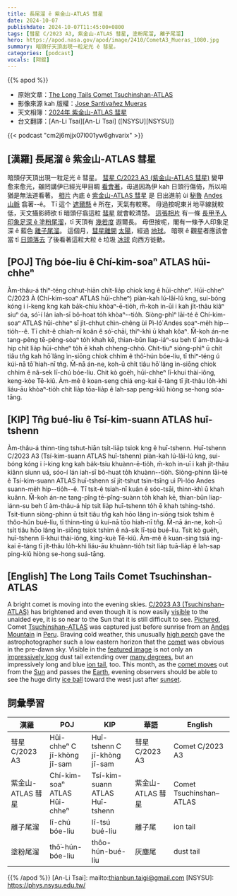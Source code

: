 ```yaml
---
title: 長尾溜 ê 紫金山-ATLAS 彗星
date: 2024-10-07
publishdate: 2024-10-07T11:45:00+0800
tags: [彗星 C/2023 A3, 紫金山-ATLAS 彗星, 塗粉尾溜, 離子尾溜]
hero: https://apod.nasa.gov/apod/image/2410/CometA3_Mueras_1080.jpg
summary: 暗頭仔天頂出現一粒足光 ê 彗星。
categories: [podcast]
vocals: [阿錕]
---
```


{{% apod %}}

- 原始文章：[The Long Tails Comet Tsuchinshan-ATLAS](https://apod.nasa.gov/apod/ap241007.html)
- 影像來源 kah 版權：[Jose Santivañez Mueras](https://www.flickr.com/photos/astrofotografiadesdeperu/)
- 天文相簿：[2024年 紫金山-ATLAS 彗星](https://www.facebook.com/media/set/?vanity=APOD.Sky&set=a.516503464411569)
- 台文翻譯：[An-Li Tsai][An-Li Tsai] ([NSYSU][NSYSU])

{{< podcast "cm2j6mjjx07l001yw6ghvarix" >}}

## [漢羅] 長尾溜 ê 紫金山-ATLAS 彗星
暗頭仔天頂出現一粒足光 ê 彗星。
[彗星 C/2023 A3 (紫金山-ATLAS 彗星)][C/2023 A3 (Tsuchinshan–ATLAS)] 變甲愈來愈光，雖罔講伊已經光甲目睭 [看會著][visible]，毋過因為伊 kah 日頭行傷倚，所以咱猶是無法道看著。
[相片][Pictured] 內底 ê [紫金山-ATLAS 彗星][Tsuchinshan–ATLAS] 是 日出進前 ùi [秘魯][Peru] [Andes 山脈][Andes Mountain] 翕著--ê。
Tī 這个 [遮爾懸][high perch] ê 所在，天氣有較寒。
毋過按呢東爿地平線就較低，天文攝影師欲 tī 暗頭仔翕這粒 [彗星][comet] 就會較清楚。
[這張相片][featured image] 有一條 [長甲予人印象足深 ê 塗粉尾溜][impressively long]，tī 天頂有 [幾若度][many degrees] 遐爾長。
毋但按呢，閣有一條予人印象足深 ê 藍色 [離子尾溜][ion tail]。
這個月，[彗星離開][comet moves] [太陽][Sun]，經過 [地球][Earth]。
暗暝 ê 觀星者應該會當 tī [日頭落去][sunset] 了後看著這粒大粒 ê 垃圾 [冰球][ice ball] 向西方徙動。

## [POJ] Tn̂g bóe-liu ê Chí-kim-soaⁿ ATLAS hūi-chheⁿ
Àm-thâu-á thiⁿ-téng chhut-hiān chi̍t-lia̍p chiok kng ê hūi-chheⁿ.
Hūi-chheⁿ C/2023 À (Chí-kim-soaⁿ ATLAS hūi-chheⁿ) piàn-kah lú-lâi-lú kng, sui-bóng kóng i í-keng kng kah ba̍k-chiu khòaⁿ-ē-tio̍h, m̄-koh in-ūi i kah ji̍t-thâu kiâⁿ siuⁿ óa, só͘-í lán iah-sī bô-hoat to̍h khòaⁿ--tio̍h.
Siòng-phìⁿ lāi-té ê Chí-kim-soaⁿ ATLAS hūi-chheⁿ sī ji̍t-chhut chìn-chêng ùi Pì-ló͘ Andes soaⁿ-me̍h hip--tio̍h--ê.
Tī chit-ê chiah-nī koân ê só͘-chāi, thiⁿ-khì ū khah kôaⁿ.
M̄-koh án-ne tang-pêng tē-pêng-sòaⁿ to̍h khah kē, thian-bûn liap-iáⁿ-su beh tī àm-thâu-á hip chit lia̍p hūi-chheⁿ to̍h ē khah chheng-chhó.
Chit-tiuⁿ siòng-phìⁿ ū chi̍t tiâu tn̂g kah hō͘ lâng ìn-siōng chiok chhim ê thô͘-hún bóe-liu, tī thiⁿ-téng ú kúi-nā tō͘ hiah-nī tn̂g.
M̄-nā án-ne, koh-ū chi̍t tiâu hō͘ lâng ìn-siōng chiok chhim ê nâ-sek lī-chú bóe-liu.
Chit kò goe̍h, hūi-chheⁿ lī-khui thài-iông, keng-kòe Tē-kiû.
Àm-mê ê koan-seng chiá eng-kai ē-tàng tī ji̍t-thâu lo̍h-khì liáu-āu khòaⁿ-tio̍h chit lia̍p tōa-lia̍p ê lah-sap peng-kiû hiòng se-hong sóa-tāng.

## [KIP] Tn̂g bué-liu ê Tsí-kim-suann ATLAS huī-tshenn
Àm-thâu-á thinn-tíng tshut-hiān tsi̍t-lia̍p tsiok kng ê huī-tshenn.
Huī-tshenn C/2023 A3 (Tsí-kim-suann ATLAS huī-tshenn) piàn-kah lú-lâi-lú kng, sui-bóng kóng i í-king kng kah ba̍k-tsiu khuànn-ē-tio̍h, m̄-koh in-uī i kah ji̍t-thâu kiânn siunn uá, sóo-í lán iah-sī bô-huat to̍h khuànn--tio̍h.
Siòng-phìnn lāi-té ê Tsí-kim-suann ATLAS huī-tshenn sī ji̍t-tshut tsìn-tsîng uì Pì-lóo Andes suann-me̍h hip--tio̍h--ê.
Tī tsit-ê tsiah-nī kuân ê sóo-tsāi, thinn-khì ū khah kuânn.
M̄-koh án-ne tang-pîng tē-pîng-suànn to̍h khah kē, thian-bûn liap-iánn-su beh tī àm-thâu-á hip tsit lia̍p huī-tshenn to̍h ē khah tshing-tshó.
Tsit-tiunn siòng-phìnn ū tsi̍t tiâu tn̂g kah hōo lâng ìn-siōng tsiok tshim ê thôo-hún bué-liu, tī thinn-tíng ú kuí-nā tōo hiah-nī tn̂g.
M̄-nā án-ne, koh-ū tsi̍t tiâu hōo lâng ìn-siōng tsiok tshim ê nâ-sik lī-tsú bué-liu.
Tsit kò gue̍h, huī-tshenn lī-khui thài-iông, king-kuè Tē-kiû.
Àm-mê ê kuan-sing tsiá ing-kai ē-tàng tī ji̍t-thâu lo̍h-khì liáu-āu khuànn-tio̍h tsit lia̍p tuā-lia̍p ê lah-sap ping-kiû hiòng se-hong suá-tāng.

## [English] The Long Tails Comet Tsuchinshan-ATLAS
A bright comet is moving into the evening skies.
[C/2023 A3 (Tsuchinshan–ATLAS)][C/2023 A3 (Tsuchinshan–ATLAS)] has brightened and even though it is now easily [visible][visible] to the unaided eye, it is so near to the Sun that it is still difficult to see.
[Pictured][Pictured], Comet [Tsuchinshan–ATLAS][Tsuchinshan–ATLAS] was captured just before sunrise from an [Andes Mountain][Andes Mountain] in [Peru][Peru].
Braving cold weather, this unusually [high perch][high perch] gave the astrophotographer such a low eastern horizon that the [comet][comet] was obvious in the pre-dawn sky.
Visible in the [featured image][featured image] is not only an [impressively long][impressively long] dust tail extending over [many degrees][many degrees], but an impressively long and blue [ion tail][ion tail], too.  This month, as the [comet moves][comet moves] out from the [Sun][Sun] and passes the [Earth][Earth], evening observers should be able to see the huge dirty [ice ball][ice ball] toward the west just after [sunset][sunset].

## 詞彙學習
|漢羅|POJ|KIP|華語|English|
|-|-|-|-|-|
| 彗星 C/2023 A3 | Hūi-chheⁿ C jī-khòng jī-sam | Huī-tshenn C jī-khòng jī-sam | 彗星 C/2023 A3 | Comet C/2023 A3 |
| 紫金山-ATLAS 彗星 | Chí-kim-soaⁿ ATLAS Hūi-chheⁿ | Tsí-kim-suann ATLAS Huī-tshenn | 紫金山-ATLAS 彗星 | Comet Tsuchinshan–ATLAS |
| 離子尾溜 | lī-chú bóe-liu | lī-tsú bué-liu | 離子尾 | ion tail |
| 塗粉尾溜 | thô͘-hún-bóe-liu | thôo-hún-bué-liu | 灰塵尾 | dust tail |

{{% /apod %}}
[An-Li Tsai]: mailto:thianbun.taigi@gmail.com
[NSYSU]: https://phys.nsysu.edu.tw/

[copyright]: https://apod.nasa.gov/apod/fap/lib/about_apod.html#srapply
[License3]: https://creativecommons.org/licenses/by/3.0/
[License2]:https://creativecommons.org/licenses/by-nc-nd/2.0/

[C/2023 A3 (Tsuchinshan–ATLAS)]:https://en.wikipedia.org/wiki/C/2023_A3_(Tsuchinshan%E2%80%93ATLAS)
[visible]:https://theskylive.com/c2023a3-info
[Pictured]:https://www.flickr.com/photos/astrofotografiadesdeperu/54038260392/
[Tsuchinshan–ATLAS]:https://apod.nasa.gov/apod/ap240930.html
[Andes Mountain]:https://youtu.be/k6082aNwPEk
[Peru]:https://en.wikipedia.org/wiki/Peru
[high perch]:https://apod.nasa.gov/apod/ap110417.html
[comet]:https://science.nasa.gov/solar-system/comets/
[featured image]:https://www.flickr.com/photos/astrofotografiadesdeperu/54038260392/
[impressively long]:https://www.boredpanda.com/blog/wp-content/uploads/2020/02/5e37fbed56a82_x049wyu58bx31__700.jpg
[many degrees]:https://www.geogebra.org/m/atq6mr3a
[ion tail]:https://apod.nasa.gov/apod/ap240326.html
[comet moves]:https://www.facebook.com/APOD.Sky/videos/1193871551716124
[Sun]:https://spaceplace.nasa.gov/menu/sun/
[Earth]:https://apod.nasa.gov/apod/ap220206.html
[ice ball]:https://apod.nasa.gov/apod/ap151118.html
[sunset]:https://apod.nasa.gov/apod/ap240319.html
